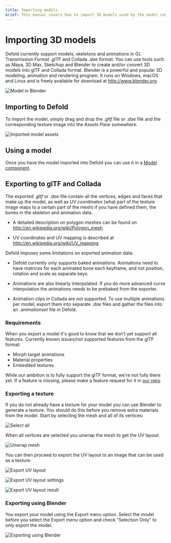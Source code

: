 ```yaml
---
title: Importing models
brief: This manual covers how to import 3D models used by the model component.
---
```


# Importing 3D models
Defold currently support models, skeletons and animations in GL Transmission Format *.glTF* and Collada *.dae* format. You can use tools such as Maya, 3D Max, Sketchup and Blender to create and/or convert 3D models into glTF and Collada format. Blender is a powerful and popular 3D modeling, animation and rendering program. It runs on Windows, macOS and Linux and is freely available for download at http://www.blender.org

![Model in Blender](images/model/blender.png)


## Importing to Defold
To import the model, simply drag and drop the *.gltf* file or *.dae* file and the corresponding texture image into the *Assets Pane* somewhere.

![Imported model assets](images/model/assets.png)


## Using a model
Once you have the model imported into Defold you can use it in a [Model component](/manuals/model).


## Exporting to glTF and Collada
The exported *.gltf* or *.dae* file contain all the vertices, edges and faces that make up the model, as well as _UV coordinates_ (what part of the texture image maps to a certain part of the mesh) if you have defined them, the bones in the skeleton and animation data.

* A detailed description on polygon meshes can be found on http://en.wikipedia.org/wiki/Polygon_mesh.

* UV coordinates and UV mapping is described at http://en.wikipedia.org/wiki/UV_mapping.

Defold imposes some limitations on exported animation data:

* Defold currently only supports baked animations. Animations need to have matrices for each animated bone each keyframe, and not position, rotation and scale as separate keys.

* Animations are also linearly interpolated. If you do more advanced curve interpolation the animations needs to be prebaked from the exporter.

* Animation clips in Collada are not supported. To use multiple animations per model, export them into separate *.dae* files and gather the files into an *.animationset* file in Defold.


### Requirements
When you export a model it's good to know that we don't yet support all features.
Currently known issues/not supported features from the glTF format:

* Morph target animations
* Material properties
* Embedded textures

While our ambition is to fully support the glTF format, we're not fully there yet.
If a feature is missing, please make a feature request for it in [our repo](https://github.com/defold/defold/issues)

### Exporting a texture
If you do not already have a texture for your model you can use Blender to generate a texture. You should do this before you remove extra materials from the model. Start by selecting the mesh and all of its vertices:

![Select all](images/model/blender_select_all_vertices.png)

When all vertices are selected you unwrap the mesh to get the UV layout:

![Unwrap mesh](images/model/blender_unwrap_mesh.png)

You can then proceed to export the UV layout to an image that can be used as a texture:

![Export UV layout](images/model/blender_export_uv_layout.png)

![Export UV layout settings](images/model/blender_export_uv_layout_settings.png)

![Export UV layout result](images/model/blender_export_uv_layout_result.png)


### Exporting using Blender
You export your model using the Export menu option. Select the model before you select the Export menu option and check "Selection Only" to only export the model.

![Exporting using Blender](images/model/blender_export.png)


